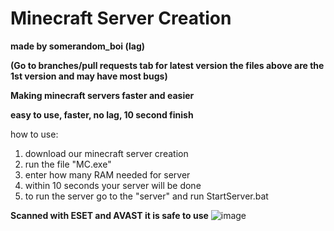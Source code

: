 # Minecraft Server Creation

**made by somerandom_boi (lag)**

**(Go to branches/pull requests tab for latest version the files above are the 1st version and may have most bugs)**

**Making minecraft servers faster and easier**

**easy to use, faster, no lag, 10 second finish**

how to use:
1. download our minecraft server creation
2. run the file "MC.exe"
3. enter how many RAM needed for server
4. within 10 seconds your server will be done
5. to run the server go to the "server" and run StartServer.bat

**Scanned with ESET and AVAST it is safe to use**
![image](https://github.com/NewGithub20223/minecraft-server-creation/assets/121712055/eaacf893-ef85-4d52-8dc7-f23e62493909)


